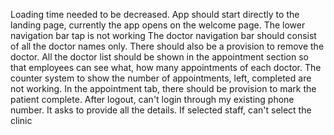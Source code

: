 Loading time needed to be decreased. App should start directly to the landing page, currently the app opens on the welcome page.
The lower navigation bar tap is not working
The doctor navigation bar should consist of all the doctor names only. There should also be a provision to remove the doctor.
All the doctor list should be shown in the appointment section so that employees can see what, how many appointments of each doctor.
The counter system to show the number of appointments, left, completed are not working.
In the appointment tab, there should be provision to mark the patient complete.
After logout, can't login through my existing phone number. It asks to provide all the details.
If selected staff, can't select the clinic
